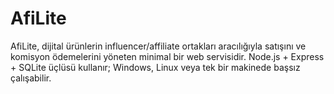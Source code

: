 # AfiLite
AfiLite, dijital ürünlerin influencer/affiliate ortakları aracılığıyla satışını ve komisyon ödemelerini yöneten minimal bir web servisidir. Node.js + Express + SQLite üçlüsü kullanır; Windows, Linux veya tek bir makinede başsız çalışabilir.


